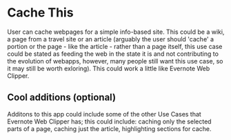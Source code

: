 # Cache This
User can cache webpages for a simple info-based site. This could be a wiki, a page from a travel site or an article (arguably the user should 'cache' a portion or the page - like the article - rather than a page itself, this use case could be stated as feeding the web in the state it is and not contributing to the evolution of webapps, however, many people still want this use case, so it may still be worth exloring). This could work a little like Evernote Web Clipper.

## Cool additions (optional)
Additons to this app could include some of the other Use Cases that Evernote Web Clipper has; this could include: caching only the selected parts of a page, caching just the article, highlighting sections for cache. 

